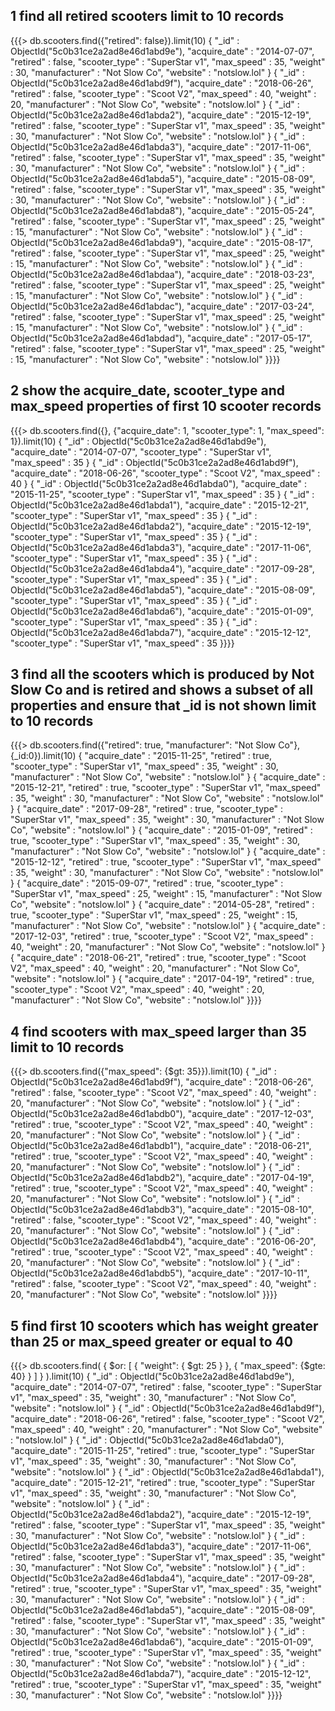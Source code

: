 ## 1 find all retired scooters limit to 10 records
{{{>  db.scooters.find({"retired": false}).limit(10)
{ "_id" : ObjectId("5c0b31ce2a2ad8e46d1abd9e"), "acquire_date" : "2014-07-07", "retired" : false, "scooter_type" : "SuperStar v1", "max_speed" : 35, "weight" : 30, "manufacturer" : "Not Slow Co", "website" : "notslow.lol" }
{ "_id" : ObjectId("5c0b31ce2a2ad8e46d1abd9f"), "acquire_date" : "2018-06-26", "retired" : false, "scooter_type" : "Scoot V2", "max_speed" : 40, "weight" : 20, "manufacturer" : "Not Slow Co", "website" : "notslow.lol" }
{ "_id" : ObjectId("5c0b31ce2a2ad8e46d1abda2"), "acquire_date" : "2015-12-19", "retired" : false, "scooter_type" : "SuperStar v1", "max_speed" : 35, "weight" : 30, "manufacturer" : "Not Slow Co", "website" : "notslow.lol" }
{ "_id" : ObjectId("5c0b31ce2a2ad8e46d1abda3"), "acquire_date" : "2017-11-06", "retired" : false, "scooter_type" : "SuperStar v1", "max_speed" : 35, "weight" : 30, "manufacturer" : "Not Slow Co", "website" : "notslow.lol" }
{ "_id" : ObjectId("5c0b31ce2a2ad8e46d1abda5"), "acquire_date" : "2015-08-09", "retired" : false, "scooter_type" : "SuperStar v1", "max_speed" : 35, "weight" : 30, "manufacturer" : "Not Slow Co", "website" : "notslow.lol" }
{ "_id" : ObjectId("5c0b31ce2a2ad8e46d1abda8"), "acquire_date" : "2015-05-24", "retired" : false, "scooter_type" : "SuperStar v1", "max_speed" : 25, "weight" : 15, "manufacturer" : "Not Slow Co", "website" : "notslow.lol" }
{ "_id" : ObjectId("5c0b31ce2a2ad8e46d1abda9"), "acquire_date" : "2015-08-17", "retired" : false, "scooter_type" : "SuperStar v1", "max_speed" : 25, "weight" : 15, "manufacturer" : "Not Slow Co", "website" : "notslow.lol" }
{ "_id" : ObjectId("5c0b31ce2a2ad8e46d1abdaa"), "acquire_date" : "2018-03-23", "retired" : false, "scooter_type" : "SuperStar v1", "max_speed" : 25, "weight" : 15, "manufacturer" : "Not Slow Co", "website" : "notslow.lol" }
{ "_id" : ObjectId("5c0b31ce2a2ad8e46d1abdac"), "acquire_date" : "2017-03-24", "retired" : false, "scooter_type" : "SuperStar v1", "max_speed" : 25, "weight" : 15, "manufacturer" : "Not Slow Co", "website" : "notslow.lol" }
{ "_id" : ObjectId("5c0b31ce2a2ad8e46d1abdad"), "acquire_date" : "2017-05-17", "retired" : false, "scooter_type" : "SuperStar v1", "max_speed" : 25, "weight" : 15, "manufacturer" : "Not Slow Co", "website" : "notslow.lol" }}}}

## 2 show the acquire_date, scooter_type and max_speed properties of first 10 scooter records
{{{> db.scooters.find({}, {"acquire_date": 1, "scooter_type": 1, "max_speed": 1}).limit(10)
{ "_id" : ObjectId("5c0b31ce2a2ad8e46d1abd9e"), "acquire_date" : "2014-07-07", "scooter_type" : "SuperStar v1", "max_speed" : 35 }
{ "_id" : ObjectId("5c0b31ce2a2ad8e46d1abd9f"), "acquire_date" : "2018-06-26", "scooter_type" : "Scoot V2", "max_speed" : 40 }
{ "_id" : ObjectId("5c0b31ce2a2ad8e46d1abda0"), "acquire_date" : "2015-11-25", "scooter_type" : "SuperStar v1", "max_speed" : 35 }
{ "_id" : ObjectId("5c0b31ce2a2ad8e46d1abda1"), "acquire_date" : "2015-12-21", "scooter_type" : "SuperStar v1", "max_speed" : 35 }
{ "_id" : ObjectId("5c0b31ce2a2ad8e46d1abda2"), "acquire_date" : "2015-12-19", "scooter_type" : "SuperStar v1", "max_speed" : 35 }
{ "_id" : ObjectId("5c0b31ce2a2ad8e46d1abda3"), "acquire_date" : "2017-11-06", "scooter_type" : "SuperStar v1", "max_speed" : 35 }
{ "_id" : ObjectId("5c0b31ce2a2ad8e46d1abda4"), "acquire_date" : "2017-09-28", "scooter_type" : "SuperStar v1", "max_speed" : 35 }
{ "_id" : ObjectId("5c0b31ce2a2ad8e46d1abda5"), "acquire_date" : "2015-08-09", "scooter_type" : "SuperStar v1", "max_speed" : 35 }
{ "_id" : ObjectId("5c0b31ce2a2ad8e46d1abda6"), "acquire_date" : "2015-01-09", "scooter_type" : "SuperStar v1", "max_speed" : 35 }
{ "_id" : ObjectId("5c0b31ce2a2ad8e46d1abda7"), "acquire_date" : "2015-12-12", "scooter_type" : "SuperStar v1", "max_speed" : 35 }}}}

## 3 find all the scooters which is produced by Not Slow Co and is retired and shows a subset of all properties and ensure that _id is not shown limit to 10 records
{{{> db.scooters.find({"retired": true, "manufacturer": "Not Slow Co"}, {_id:0}).limit(10)
{ "acquire_date" : "2015-11-25", "retired" : true, "scooter_type" : "SuperStar v1", "max_speed" : 35, "weight" : 30, "manufacturer" : "Not Slow Co", "website" : "notslow.lol" }
{ "acquire_date" : "2015-12-21", "retired" : true, "scooter_type" : "SuperStar v1", "max_speed" : 35, "weight" : 30, "manufacturer" : "Not Slow Co", "website" : "notslow.lol" }
{ "acquire_date" : "2017-09-28", "retired" : true, "scooter_type" : "SuperStar v1", "max_speed" : 35, "weight" : 30, "manufacturer" : "Not Slow Co", "website" : "notslow.lol" }
{ "acquire_date" : "2015-01-09", "retired" : true, "scooter_type" : "SuperStar v1", "max_speed" : 35, "weight" : 30, "manufacturer" : "Not Slow Co", "website" : "notslow.lol" }
{ "acquire_date" : "2015-12-12", "retired" : true, "scooter_type" : "SuperStar v1", "max_speed" : 35, "weight" : 30, "manufacturer" : "Not Slow Co", "website" : "notslow.lol" }
{ "acquire_date" : "2015-09-07", "retired" : true, "scooter_type" : "SuperStar v1", "max_speed" : 25, "weight" : 15, "manufacturer" : "Not Slow Co", "website" : "notslow.lol" }
{ "acquire_date" : "2014-05-28", "retired" : true, "scooter_type" : "SuperStar v1", "max_speed" : 25, "weight" : 15, "manufacturer" : "Not Slow Co", "website" : "notslow.lol" }
{ "acquire_date" : "2017-12-03", "retired" : true, "scooter_type" : "Scoot V2", "max_speed" : 40, "weight" : 20, "manufacturer" : "Not Slow Co", "website" : "notslow.lol" }
{ "acquire_date" : "2018-06-21", "retired" : true, "scooter_type" : "Scoot V2", "max_speed" : 40, "weight" : 20, "manufacturer" : "Not Slow Co", "website" : "notslow.lol" }
{ "acquire_date" : "2017-04-19", "retired" : true, "scooter_type" : "Scoot V2", "max_speed" : 40, "weight" : 20, "manufacturer" : "Not Slow Co", "website" : "notslow.lol" }}}}

## 4 find scooters with max_speed larger than 35 limit to 10 records
{{{> db.scooters.find({"max_speed": {$gt: 35}}).limit(10)
{ "_id" : ObjectId("5c0b31ce2a2ad8e46d1abd9f"), "acquire_date" : "2018-06-26", "retired" : false, "scooter_type" : "Scoot V2", "max_speed" : 40, "weight" : 20, "manufacturer" : "Not Slow Co", "website" : "notslow.lol" }
{ "_id" : ObjectId("5c0b31ce2a2ad8e46d1abdb0"), "acquire_date" : "2017-12-03", "retired" : true, "scooter_type" : "Scoot V2", "max_speed" : 40, "weight" : 20, "manufacturer" : "Not Slow Co", "website" : "notslow.lol" }
{ "_id" : ObjectId("5c0b31ce2a2ad8e46d1abdb1"), "acquire_date" : "2018-06-21", "retired" : true, "scooter_type" : "Scoot V2", "max_speed" : 40, "weight" : 20, "manufacturer" : "Not Slow Co", "website" : "notslow.lol" }
{ "_id" : ObjectId("5c0b31ce2a2ad8e46d1abdb2"), "acquire_date" : "2017-04-19", "retired" : true, "scooter_type" : "Scoot V2", "max_speed" : 40, "weight" : 20, "manufacturer" : "Not Slow Co", "website" : "notslow.lol" }
{ "_id" : ObjectId("5c0b31ce2a2ad8e46d1abdb3"), "acquire_date" : "2015-08-10", "retired" : false, "scooter_type" : "Scoot V2", "max_speed" : 40, "weight" : 20, "manufacturer" : "Not Slow Co", "website" : "notslow.lol" }
{ "_id" : ObjectId("5c0b31ce2a2ad8e46d1abdb4"), "acquire_date" : "2016-06-20", "retired" : true, "scooter_type" : "Scoot V2", "max_speed" : 40, "weight" : 20, "manufacturer" : "Not Slow Co", "website" : "notslow.lol" }
{ "_id" : ObjectId("5c0b31ce2a2ad8e46d1abdb5"), "acquire_date" : "2017-10-11", "retired" : false, "scooter_type" : "Scoot V2", "max_speed" : 40, "weight" : 20, "manufacturer" : "Not Slow Co", "website" : "notslow.lol" }}}}

## 5 find first 10 scooters which has weight greater than 25 or max_speed greater or equal to 40
{{{> db.scooters.find( { $or: [ { "weight": { $gt: 25 } }, { "max_speed": {$gte: 40} } ] } ).limit(10)
{ "_id" : ObjectId("5c0b31ce2a2ad8e46d1abd9e"), "acquire_date" : "2014-07-07", "retired" : false, "scooter_type" : "SuperStar v1", "max_speed" : 35, "weight" : 30, "manufacturer" : "Not Slow Co", "website" : "notslow.lol" }
{ "_id" : ObjectId("5c0b31ce2a2ad8e46d1abd9f"), "acquire_date" : "2018-06-26", "retired" : false, "scooter_type" : "Scoot V2", "max_speed" : 40, "weight" : 20, "manufacturer" : "Not Slow Co", "website" : "notslow.lol" }
{ "_id" : ObjectId("5c0b31ce2a2ad8e46d1abda0"), "acquire_date" : "2015-11-25", "retired" : true, "scooter_type" : "SuperStar v1", "max_speed" : 35, "weight" : 30, "manufacturer" : "Not Slow Co", "website" : "notslow.lol" }
{ "_id" : ObjectId("5c0b31ce2a2ad8e46d1abda1"), "acquire_date" : "2015-12-21", "retired" : true, "scooter_type" : "SuperStar v1", "max_speed" : 35, "weight" : 30, "manufacturer" : "Not Slow Co", "website" : "notslow.lol" }
{ "_id" : ObjectId("5c0b31ce2a2ad8e46d1abda2"), "acquire_date" : "2015-12-19", "retired" : false, "scooter_type" : "SuperStar v1", "max_speed" : 35, "weight" : 30, "manufacturer" : "Not Slow Co", "website" : "notslow.lol" }
{ "_id" : ObjectId("5c0b31ce2a2ad8e46d1abda3"), "acquire_date" : "2017-11-06", "retired" : false, "scooter_type" : "SuperStar v1", "max_speed" : 35, "weight" : 30, "manufacturer" : "Not Slow Co", "website" : "notslow.lol" }
{ "_id" : ObjectId("5c0b31ce2a2ad8e46d1abda4"), "acquire_date" : "2017-09-28", "retired" : true, "scooter_type" : "SuperStar v1", "max_speed" : 35, "weight" : 30, "manufacturer" : "Not Slow Co", "website" : "notslow.lol" }
{ "_id" : ObjectId("5c0b31ce2a2ad8e46d1abda5"), "acquire_date" : "2015-08-09", "retired" : false, "scooter_type" : "SuperStar v1", "max_speed" : 35, "weight" : 30, "manufacturer" : "Not Slow Co", "website" : "notslow.lol" }
{ "_id" : ObjectId("5c0b31ce2a2ad8e46d1abda6"), "acquire_date" : "2015-01-09", "retired" : true, "scooter_type" : "SuperStar v1", "max_speed" : 35, "weight" : 30, "manufacturer" : "Not Slow Co", "website" : "notslow.lol" }
{ "_id" : ObjectId("5c0b31ce2a2ad8e46d1abda7"), "acquire_date" : "2015-12-12", "retired" : true, "scooter_type" : "SuperStar v1", "max_speed" : 35, "weight" : 30, "manufacturer" : "Not Slow Co", "website" : "notslow.lol" }}}}

